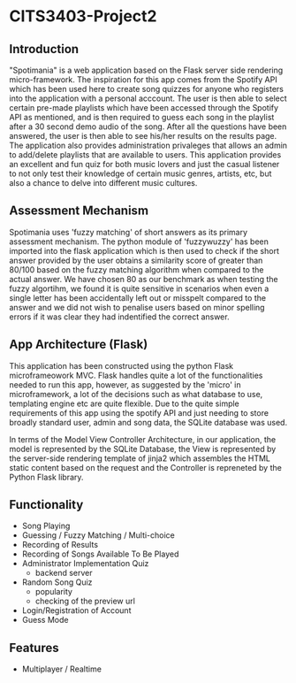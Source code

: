 # CITS3403-Project2

## Introduction
"Spotimania" is a web application based on the Flask server side rendering micro-framework.
The inspiration for this app comes from the Spotify API which has been used here to create song quizzes for anyone who registers into the application with a personal acccount. The user is then able to select certain pre-made playlists which have been accessed through the Spotify API as mentioned, and is then required to guess each song in the playlist after a 30 second demo audio of the song. After all the questions have been answered, the user is then able to see his/her results on the results page. The application also provides administration privaleges that allows an admin to add/delete playlists that are available to users. This application provides an excellent and fun quiz for both music lovers and just the casual listener to not only test their knowledge of certain music genres, artists, etc, but also a chance to delve into different music cultures.

## Assessment Mechanism
Spotimania uses 'fuzzy matching' of short answers as its primary assessment mechanism. The python module of 'fuzzywuzzy' has been imported into the flask application which is then used to check if the short answer provided by the user obtains a similarity score of greater than 80/100 based on the fuzzy matching algorithm when compared to the actual answer. We have chosen 80 as our benchmark as when testing the fuzzy algortihm, we found it is quite sensitive in scenarios when even a single letter has been accidentally left out or misspelt compared to the answer and we did not wish to penalise users based on minor spelling errors if it was clear they had indentified the correct answer.

## App Architecture (Flask)
This application has been constructed using the python Flask microframeowork MVC. Flask handles quite a lot of the functionalities needed to run this app, however, as suggested by the 'micro' in microframework, a lot of the decisions such as what database to use, templating engine etc are quite flexible. Due to the quite simple requirements of this app using the spotify API and just needing to store broadly standard user, admin and song data, the SQLite database was used. 

In terms of the Model View Controller Architecture, in our application, the model is represented by the SQLite Database, the View is represented by the server-side rendering template of jinja2 which assembles the HTML static content based on the request and the Controller is repreneted by the Python Flask library.


## Functionality
- Song Playing
- Guessing / Fuzzy Matching / Multi-choice
- Recording of Results
- Recording of Songs Available To Be Played
- Administrator Implementation Quiz
   - backend server
- Random Song Quiz
   - popularity
   - checking of the preview url
- Login/Registration of Account
- Guess Mode

## Features
- Multiplayer / Realtime
